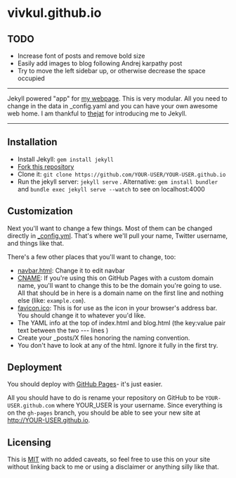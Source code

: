# vivkul.github.io

## TODO

- Increase font of posts and remove bold size
- Easily add images to blog following Andrej karpathy post
- Try to move the left sidebar up, or otherwise decrease the space occupied

------------

Jekyll powered "app" for [my webpage](http://vivkul.github.io/). This is very modular. All you need to change in the data in _config.yaml and you can have your own awesome web home. I am thankful to [thejat](http://thejat.github.io/) for introducing me to Jekyll.

------------


## Installation

- Install Jekyll: `gem install jekyll`
- [Fork this repository](https://github.com/vivkul/vivkul.github.io/fork)
- Clone it: `git clone https://github.com/YOUR-USER/YOUR-USER.github.io`
- Run the jekyll server: `jekyll serve` . Alternative: `gem install bundler` and `bundle exec jekyll serve --watch` to see on localhost:4000



## Customization

Next you'll want to change a few things. Most of them can be changed directly in
[_config.yml](https://github.com/vivkul/vivkul.github.io/blob/master/_config.yml). That's
where we'll pull your name, Twitter username, and things like that.

There's a few other places that you'll want to change, too:

- [navbar.html](https://github.com/vivkul/vivkul.github.io/blob/master/_includes/navbar.html):
  Change it to edit navbar
- [CNAME](https://github.com/vivkul/vivkul.github.io/blob/master/CNAME): If you're using
  this on GitHub Pages with a custom domain name, you'll want to change this
  to be the domain you're going to use. All that should be in here is a
  domain name on the first line and nothing else (like: `example.com`).
- [favicon.ico](https://github.com/vivkul/vivkul.github.io/blob/master/favicon.ico): This
  is for use as the icon in your browser's
  address bar. You should change it to whatever you'd like.
- The YAML info at the top of index.html and blog.html (the key:value pair text between the two --- lines )
- Create your _posts/X files honoring the naming convention.
- You don't have to look at any of the html. Ignore it fully in the first try.

## Deployment

You should deploy with [GitHub Pages](http://pages.github.com)- it's just easier.

All you should have to do is rename your repository on GitHub to be
`YOUR-USER.github.com` where YOUR_USER is your username. Since everything is on the `gh-pages` branch, you
should be able to see your new site at <http://YOUR-USER.github.io>.

## Licensing

This is [MIT](https://github.com/vivkul/vivkul.github.io/blob/master/LICENSE) with no
added caveats, so feel free to use this on your site without linking back to
me or using a disclaimer or anything silly like that.
